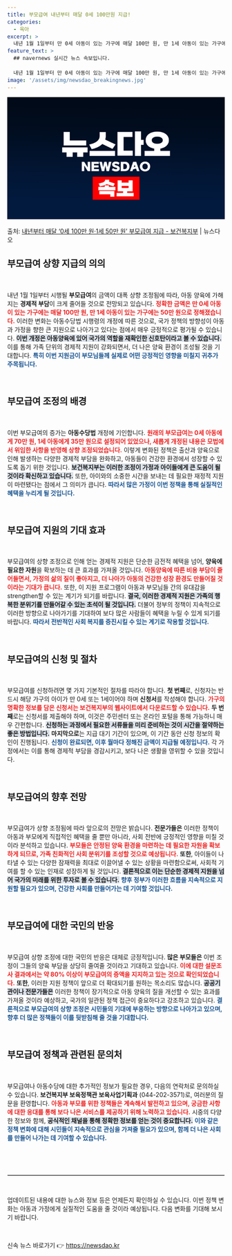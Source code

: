 ```yaml
---
title: 부모급여 내년부터 매달 0세 100만원 지급!
categories:
  - 육아
excerpt: >
  내년 1월 1일부터 만 0세 아동이 있는 가구에 매달 100만 원, 만 1세 아동이 있는 가구에는 50만 원…
feature_text: >
  ## navernews 실시간 뉴스 속보입니다.

  내년 1월 1일부터 만 0세 아동이 있는 가구에 매달 100만 원, 만 1세 아동이 있는 가구에는 50만 원…
image: '/assets/img/newsdao_breakingnews.jpg'
---
```


![뉴스다오 속보](/assets/img/newsdao_breakingnews.jpg)

<p>출처: <a href="https://newsdao.kr/1812" rel="dofollow">내년부터 매달 ‘0세 100만 원·1세 50만 원’ 부모급여 지급 - 보건복지부</a> | 뉴스다오</p>

<h2 data-ke-size="size26">부모급여 상향 지급의 의의</h2>

<p data-ke-size="size16">&nbsp;</p>

내년 1월 1일부터 시행될 <b>부모급여</b>의 금액이 대폭 상향 조정됨에 따라, 아동 양육에 가해지는 <b>경제적 부담</b>이 크게 줄어들 것으로 전망되고 있습니다. <b><span style="color: #ee2323;">정확한 금액은 만 0세 아동이 있는 가구에는 매달 100만 원, 만 1세 아동이 있는 가구에는 50만 원으로 정해졌습니다.</span></b> 이러한 변화는 아동수당법 시행령의 개정에 따른 것으로, 국가 정책의 방향성이 아동과 가정을 향한 큰 지원으로 나아가고 있다는 점에서 매우 긍정적으로 평가될 수 있습니다. <b><span style="background-color: #21538527;">이번 개정은 아동양육에 있어 국가의 역할을 재확인한 신호탄이라고 볼 수 있습니다.</span></b> 이를 통해 가족 단위의 경제적 지원이 강화되면서, 더 나은 양육 환경이 조성될 것을 기대합니다. <b><span style="color: #1a5490;">특히 이번 지원금이 부모님들께 실제로 어떤 긍정적인 영향을 미칠지 귀추가 주목됩니다.</span></b>

<p data-ke-size="size16">&nbsp;</p>

<h2 data-ke-size="size26">부모급여 조정의 배경</h2>

<p data-ke-size="size16">&nbsp;</p>

이번 부모급여의 증가는 <b>아동수당법</b> 개정에 기인합니다. <b><span style="color: #ee2323;">원래의 부모급여는 0세 아동에게 70만 원, 1세 아동에게 35만 원으로 설정되어 있었으나, 새롭게 개정된 내용은 모법에서 위임한 사항을 반영해 상향 조정되었습니다.</span></b> 이렇게 변화된 정책은 출산과 양육으로 인해 발생하는 다양한 경제적 부담을 완화하고, 아동들이 건강한 환경에서 성장할 수 있도록 돕기 위한 것입니다. <b><span style="background-color: #21538527;">보건복지부는 이러한 조정이 가정과 아이들에게 큰 도움이 될 것이라 확신하고 있습니다.</span></b> 또한, 아이와의 소중한 시간을 보내는 데 필요한 재정적 지원이 마련됐다는 점에서 그 의미가 큽니다. <b><span style="color: #1a5490;">따라서 많은 가정이 이번 정책을 통해 실질적인 혜택을 누리게 될 것입니다.</span></b>

<p data-ke-size="size16">&nbsp;</p>

<h2 data-ke-size="size26">부모급여 지원의 기대 효과</h2>

<p data-ke-size="size16">&nbsp;</p>

부모급여의 상향 조정으로 인해 얻는 경제적 지원은 단순한 금전적 혜택을 넘어, <b>양육에 필요한 자원</b>을 확보하는 데 큰 효과를 가져올 것입니다. <b><span style="color: #ee2323;">아동양육에 따른 비용 부담이 줄어들면서, 가정의 삶의 질이 좋아지고, 더 나아가 아동의 건강한 성장 환경도 만들어질 것이라는 기대가 큽니다.</span></b> 또한, 이 지원 프로그램이 아동과 부모님들 간의 유대감을 strengthen할 수 있는 계기가 되기를 바랍니다. <b><span style="background-color: #21538527;">결국, 이러한 경제적 지원은 가족의 행복한 분위기를 만들어갈 수 있는 초석이 될 것입니다.</span></b> 더불어 정부의 정책이 지속적으로 이러한 방향으로 나아가기를 기대하여 보다 많은 사람들이 혜택을 누릴 수 있게 되기를 바랍니다. <b><span style="color: #1a5490;">따라서 전반적인 사회 복지를 증진시킬 수 있는 계기로 작용할 것입니다.</span></b>

<p data-ke-size="size16">&nbsp;</p>

<h2 data-ke-size="size26">부모급여의 신청 및 절차</h2>

<p data-ke-size="size16">&nbsp;</p>

부모급여를 신청하려면 몇 가지 기본적인 절차를 따라야 합니다. <b>첫 번째</b>로, 신청자는 반드시 해당 가구의 아이가 만 0세 또는 1세이어야 하며 <b>신청서</b>를 작성해야 합니다. <b><span style="color: #ee2323;">가구의 명확한 정보를 담은 신청서는 보건복지부의 웹사이트에서 다운로드할 수 있습니다.</span></b> <b>두 번째</b>로는 신청서를 제출해야 하며, 이것은 주민센터 또는 온라인 포털을 통해 가능하니 매우 간편합니다. <b><span style="background-color: #21538527;">신청하는 과정에서 필요한 서류들을 미리 준비하는 것이 시간을 절약하는 좋은 방법입니다.</span></b> <b>마지막으로</b>는 지급 대기 기간이 있으며, 이 기간 동안 신청 정보의 확인이 진행됩니다. <b><span style="color: #1a5490;">신청이 완료되면, 이후 월마다 정해진 금액이 지급될 예정입니다.</span></b> 각 가정에서는 이를 통해 경제적 부담을 경감시키고, 보다 나은 생활을 영위할 수 있을 것입니다.

<p data-ke-size="size16">&nbsp;</p>

<h2 data-ke-size="size26">부모급여의 향후 전망</h2>

<p data-ke-size="size16">&nbsp;</p>

부모급여가 상향 조정됨에 따라 앞으로의 전망은 밝습니다. <b>전문가들은</b> 이러한 정책이 아동과 부모에게 직접적인 혜택을 줄 뿐만 아니라, 사회 전반에 긍정적인 영향을 미칠 것이라 분석하고 있습니다. <b><span style="color: #ee2323;">부모들은 안정된 양육 환경을 마련하는 데 필요한 자원을 확보하게 되므로, 가족 친화적인 사회 분위기를 조성할 것으로 예상됩니다.</span></b> <b>또한</b>, 아이들이 나타낼 수 있는 다양한 잠재력을 최대로 이끌어낼 수 있는 상황을 마련함으로써, 사회적 기여를 할 수 있는 인재로 성장하게 될 것입니다. <b><span style="background-color: #21538527;">결론적으로 이는 단순한 경제적 지원을 넘어 국가의 미래를 위한 투자로 볼 수 있습니다.</span></b> <b><span style="color: #1a5490;">향후 정부가 이러한 흐름을 지속적으로 지원할 필요가 있으며, 건강한 사회를 만들어가는 데 기여할 것입니다.</span></b>

<p data-ke-size="size16">&nbsp;</p>

<h2 data-ke-size="size26">부모급여에 대한 국민의 반응</h2>

<p data-ke-size="size16">&nbsp;</p>

부모급여 상향 조정에 대한 국민의 반응은 대체로 긍정적입니다. <b>많은 부모들은</b> 이번 조정이 그들의 양육 부담을 상당히 줄여줄 것이라고 기대하고 있습니다. <b><span style="color: #ee2323;">이에 대한 설문조사 결과에서는 약 80% 이상이 부모급여의 증액을 지지하고 있는 것으로 확인되었습니다.</span></b> <b>또한</b>, 이러한 지원 정책이 앞으로 더 확대되기를 원하는 목소리도 많습니다. <b><span style="background-color: #21538527;">공공기관이나 전문가들은</span></b> 이러한 정책이 장기적으로 아동 양육의 질을 개선할 수 있는 효과를 가져올 것이라 예상하고, 국가의 일관된 정책 접근이 중요하다고 강조하고 있습니다. <b><span style="color: #1a5490;">결론적으로 부모급여의 상향 조정은 시민들의 기대에 부응하는 방향으로 나아가고 있으며, 향후 더 많은 정책들이 이를 뒷받침해 줄 것을 기대합니다.</span></b>

<p data-ke-size="size16">&nbsp;</p>

<h2 data-ke-size="size26">부모급여 정책과 관련된 문의처</h2>

<p data-ke-size="size16">&nbsp;</p>

부모급여나 아동수당에 대한 추가적인 정보가 필요한 경우, 다음의 연락처로 문의하실 수 있습니다. <b>보건복지부 보육정책관 보육사업기획과</b> (044-202-3571)로, 여러분의 질문을 환영합니다. <b><span style="color: #ee2323;">아동과 부모를 위한 정책들은 계속해서 발전하고 있으며, 궁금한 사항에 대한 응대를 통해 보다 나은 서비스를 제공하기 위해 노력하고 있습니다.</span></b> 시중의 다양한 정보와 함께, <b><span style="background-color: #21538527;">공식적인 채널을 통해 정확한 정보를 얻는 것이 중요합니다.</span></b> <b><span style="color: #1a5490;">이와 같은 정책 변화에 대해 시민들이 지속적으로 관심을 가져줄 필요가 있으며, 함께 더 나은 사회를 만들어 나가는 데 기여할 수 있습니다.</span></b> 

<p data-ke-size="size16">&nbsp;</p>

<p data-ke-size="size16">&nbsp;</p> 

<hr style="border: 1px solid #ccc;"/>

<p data-ke-size="size16">&nbsp;</p>

업데이트된 내용에 대한 뉴스와 정보 등은 언제든지 확인하실 수 있습니다. 이번 정책 변화는 아동과 가정에게 실질적인 도움을 줄 것이라 예상됩니다. 다음 변화를 기대해 보시기 바랍니다. 

<p data-ke-size="size16">&nbsp;</p> 

신속 뉴스 바로가기 👉 <a href="https://newsdao.kr" rel="dofollow">https://newsdao.kr</a>


